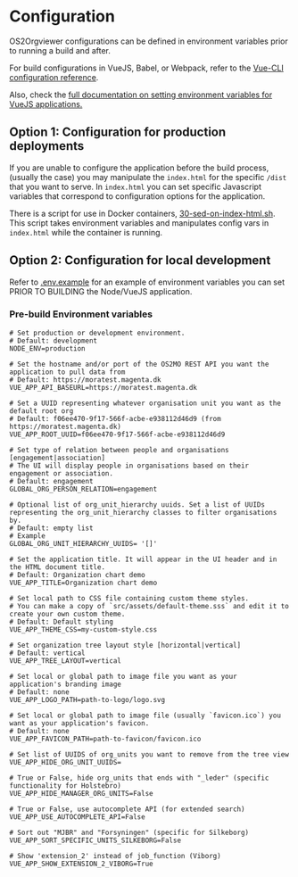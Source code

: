 # Configuration

OS2Orgviewer configurations can be defined in environment variables prior to running a build and after.

For build configurations in VueJS, Babel, or Webpack, refer to the [Vue-CLI configuration reference](https://cli.vuejs.org/config/).

Also, check the [full documentation on setting environment variables for VueJS applications.](https://cli.vuejs.org/guide/mode-and-env.html#modes)

## Option 1: Configuration for production deployments

If you are unable to configure the application before the build process, (usually the case) you may manipulate the `index.html` for the specific `/dist` that you want to serve. In `index.html` you can set specific Javascript variables that correspond to configuration options for the application.

There is a script for use in Docker containers, [30-sed-on-index-html.sh](../../docker/30-sed-on-index-html.sh). This script takes environment variables and manipulates config vars in `index.html` while the container is running.

## Option 2: Configuration for local development

Refer to [.env.example](../.env.example) for an example of environment variables you can set PRIOR TO BUILDING the Node/VueJS application.

### Pre-build Environment variables

```
# Set production or development environment.
# Default: development
NODE_ENV=production

# Set the hostname and/or port of the OS2MO REST API you want the application to pull data from
# Default: https://moratest.magenta.dk
VUE_APP_API_BASEURL=https://moratest.magenta.dk

# Set a UUID representing whatever organisation unit you want as the default root org
# Default: f06ee470-9f17-566f-acbe-e938112d46d9 (from https://moratest.magenta.dk)
VUE_APP_ROOT_UUID=f06ee470-9f17-566f-acbe-e938112d46d9

# Set type of relation between people and organisations [engagement|association]
# The UI will display people in organisations based on their engagement or association.
# Default: engagement
GLOBAL_ORG_PERSON_RELATION=engagement

# Optional list of org_unit_hierarchy uuids. Set a list of UUIDs representing the org_unit_hierarchy classes to filter organisations by.
# Default: empty list
# Example
GLOBAL_ORG_UNIT_HIERARCHY_UUIDS= '[]'

# Set the application title. It will appear in the UI header and in the HTML document title.
# Default: Organization chart demo
VUE_APP_TITLE=Organization chart demo

# Set local path to CSS file containing custom theme styles.
# You can make a copy of `src/assets/default-theme.sss` and edit it to create your own custom theme.
# Default: Default styling
VUE_APP_THEME_CSS=my-custom-style.css

# Set organization tree layout style [horizontal|vertical]
# Default: vertical
VUE_APP_TREE_LAYOUT=vertical

# Set local or global path to image file you want as your application's branding image
# Default: none
VUE_APP_LOGO_PATH=path-to-logo/logo.svg

# Set local or global path to image file (usually `favicon.ico`) you want as your application's favicon.
# Default: none
VUE_APP_FAVICON_PATH=path-to-favicon/favicon.ico

# Set list of UUIDS of org_units you want to remove from the tree view
VUE_APP_HIDE_ORG_UNIT_UUIDS=

# True or False, hide org_units that ends with "_leder" (specific functionality for Holstebro)
VUE_APP_HIDE_MANAGER_ORG_UNITS=False

# True or False, use autocomplete API (for extended search)
VUE_APP_USE_AUTOCOMPLETE_API=False

# Sort out "MJBR" and "Forsyningen" (specific for Silkeborg)
VUE_APP_SORT_SPECIFIC_UNITS_SILKEBORG=False

# Show 'extension_2' instead of job_function (Viborg)
VUE_APP_SHOW_EXTENSION_2_VIBORG=True
```

